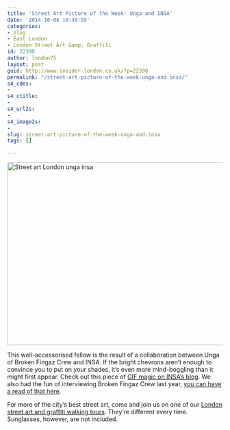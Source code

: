 ```yaml
---
title: 'Street Art Picture of the Week: Unga and INSA'
date: '2014-10-08 10:30:55'
categories:
- blog
- East London
- London Street Art &amp; Graffiti
id: 22390
author: london75
layout: post
guid: http://www.insider-london.co.uk/?p=22390
permalink: "/street-art-picture-of-the-week-unga-and-insa/"
s4_cdes:
- 
s4_ctitle:
- 
s4_url2s:
- 
s4_image2s:
- 
slug: street-art-picture-of-the-week-unga-and-insa
tags: []

---
```

[<img class="aligncenter wp-image-22983 size-full" src="http://www.insider-london.co.uk/wp-content/uploads/2014/09/Unga-Insa-street-art1.jpg" alt="Street art London unga insa " width="569" height="427" />](http://www.insider-london.co.uk/wp-content/uploads/2014/09/Unga-Insa-street-art1.jpg)

This well-accessorised fellow is the result of a collaboration between Unga of Broken Fingaz Crew and INSA. If the bright chevrons aren&#8217;t enough to convince you to put on your shades, it&#8217;s even more mind-boggling than it might first appear. Check out this piece of <a href="http://www.insaland.com/blog/on-the-brain" target="_blank">GIF magic on INSA&#8217;s blog</a>. We also had the fun of interviewing Broken Fingaz Crew last year, <a href="%20http://www.insider-london.co.uk/2013/02/15/london-street-art-walking-tours-broken-fingaz-crew/" target="_blank">you can have a read of that here</a>.

For more of the city&#8217;s best street art, come and join us on one of our <a href="http://www.insider-london.co.uk/london-graffiti-artists-walking-tours/" target="_blank">London street art and graffiti walking tours</a>. They&#8217;re different every time. Sunglasses, however, are not included.
